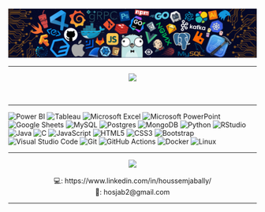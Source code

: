 <!-- ----------- HEAD SECTION ------------ -->

![banner.png](https://github.com/hosjab2/hosjab2/blob/main/images/github-banner.png)
<hr>


<p align="center">
  <img src="https://readme-typing-svg.herokuapp.com?color=cab9ce&size=30&center=true&vCenter=true&width=550&height=70&lines=Hey+There+👋,+I'm+Houssem;Data+Science+Enthusiast+🖥;Data+Analyst+💻;Loves+To+Build+Projects+🛠;A+Problem+Solver+🕵;">
</p>

<br>
<hr>

<!-- ----------- HEAD SECTION END ------------ -->


<!-- ----------- TECH STACK SECTION ------------ -->

![Power BI](https://img.shields.io/badge/Power%20BI-FCC624?style=for-the-badge&logo=PowerBI&logoColor=black) ![Tableau](https://img.shields.io/badge/Tableau-1F2756?style=for-the-badge&logo=tableau&logoColor=white) ![Microsoft Excel](https://img.shields.io/badge/Microsoft%20Excel-1D6F42?style=for-the-badge&logo=microsoftexcel&logoColor=white) ![Microsoft PowerPoint](https://img.shields.io/badge/Micorsoft%20PowerPoint-D04423.svg?style=for-the-badge&logo=microsoftpowerpoint&logoColor=white) ![Google Sheets](https://img.shields.io/badge/Google%20Sheets-0F9D58.svg?style=for-the-badge&logo=googlesheets&logoColor=white) ![MySQL](https://img.shields.io/badge/mysql-%2300f.svg?style=for-the-badge&logo=mysql&logoColor=white) ![Postgres](https://img.shields.io/badge/postgres-%23316192.svg?style=for-the-badge&logo=postgresql&logoColor=white) ![MongoDB](https://img.shields.io/badge/MongoDB-4DB33D.svg?style=for-the-badge&logo=mongodb&logoColor=white) ![Python](https://img.shields.io/badge/python-3670A0?style=for-the-badge&logo=python&logoColor=ffdd54) ![RStudio](https://img.shields.io/badge/RStudio-276DC2.svg?style=for-the-badge&logo=R&logoColor=white) ![Java](https://img.shields.io/badge/java-%2300599C.svg?style=for-the-badge&logo=java&logoColor=white) ![C](https://img.shields.io/badge/c-%2300599C.svg?style=for-the-badge&logo=c%2B%2B&logoColor=white) ![JavaScript](https://img.shields.io/badge/javascript-%23323330.svg?style=for-the-badge&logo=javascript&logoColor=%23F7DF1E) ![HTML5](https://img.shields.io/badge/html5-%23E34F26.svg?style=for-the-badge&logo=html5&logoColor=white) ![CSS3](https://img.shields.io/badge/css3-%231572B6.svg?style=for-the-badge&logo=css3&logoColor=white) ![Bootstrap](https://img.shields.io/badge/bootstrap-%23563D7C.svg?style=for-the-badge&logo=bootstrap&logoColor=white) ![Visual Studio Code](https://img.shields.io/badge/Visual%20Studio%20Code-0078d7.svg?style=for-the-badge&logo=visual-studio-code&logoColor=white) ![Git](https://img.shields.io/badge/git-%23F05033.svg?style=for-the-badge&logo=git&logoColor=white) ![GitHub Actions](https://img.shields.io/badge/githubactions-%232671E5.svg?style=for-the-badge&logo=githubactions&logoColor=white) ![Docker](https://img.shields.io/badge/docker-%230db7ed.svg?style=for-the-badge&logo=docker&logoColor=white) ![Linux](https://img.shields.io/badge/Linux-FCC624?style=for-the-badge&logo=linux&logoColor=black)

<hr>

<!-- ----------- TECH STACK SECTION END------------ -->






<!-- ----------- CONNECT WITH ME SECTION ------------ -->
<p align="center">
<img src="https://readme-typing-svg.herokuapp.com?color=5082e2&size=50&center=true&vCenter=true&width=550&height=70&lines=Connect+with+me">
</p>



<p align="center">
💻: https://www.linkedin.com/in/houssemjabally/<br>
📧: hosjab2@gmail.com
</p>

<hr>

<!-- ----------- CONNECT WITH ME SECTION END ------------ -->
